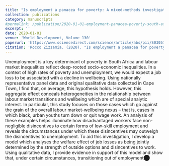 ```yaml
---
title: "Is employment a panacea for poverty: A mixed-methods investigation into employment decisions in South Africa"
collection: publications
category: manuscripts
#permalink: /publication/2020-01-01-employment-panacea-poverty-south-africa
excerpt: ''
date: 2020-01-01
venue: 'World Development, Volume 130'
paperurl: 'https://www.sciencedirect.com/science/article/abs/pii/S0305750X20300644'
citation: 'Rocco Zizzamia. (2020). "Is employment a panacea for poverty: A mixed-methods investigation into employment decisions in South Africa." <i>World Development</i>, Volume 130.'
---
```


Unemployment is a key determinant of poverty in South Africa and labour market inequalities reflect deep-rooted socio-economic inequalities. In a context of high rates of poverty and unemployment, we would expect a job loss to be associated with a decline in wellbeing. Using nationally representative panel data and original qualitative data collected in Cape Town, I find that, on average, this hypothesis holds. However, this aggregate effect conceals heterogeneities in the relationship between labour market transitions and wellbeing which are of special analytic interest. In particular, this study focuses on those cases which go against the grain of the overall labour market-wellbeing nexus – that is, cases in which black, urban youths turn down or quit wage work. An analysis of these examples helps illuminate how disadvantaged workers face non-negligible disincentives to certain forms of low-skill employment and reveals the circumstances under which these disincentives may outweigh the disincentives to unemployment. To aid this investigation, I develop a model which analyses the welfare effect of job losses as being jointly determined by the strength of outside options and disincentives to work. Using qualitative data, I provide evidence in support of this model and show that, under certain circumstances, transitioning out of employment​⬤